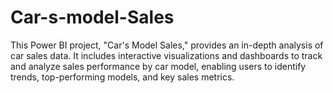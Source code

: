 # Car-s-model-Sales
This Power BI project, "Car's Model Sales," provides an in-depth analysis of car sales data. It includes interactive visualizations and dashboards to track and analyze sales performance by car model, enabling users to identify trends, top-performing models, and key sales metrics.
